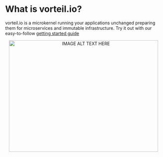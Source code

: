 # What is vorteil.io?

vorteil.io is a microkernel running your applications unchanged preparing them
for microservices and immutable infrastructure. Try it out with our easy-to-follow [getting started guide](/quick/first_run)


<center>
<a href="http://www.youtube.com/watch?feature=player_embedded&v=NKjCnMLd-Rs
" target="_blank"><img src="http://img.youtube.com/vi/NKjCnMLd-Rs/0.jpg"
alt="IMAGE ALT TEXT HERE" width="480" height="360" border="0" /></a>
</center>
